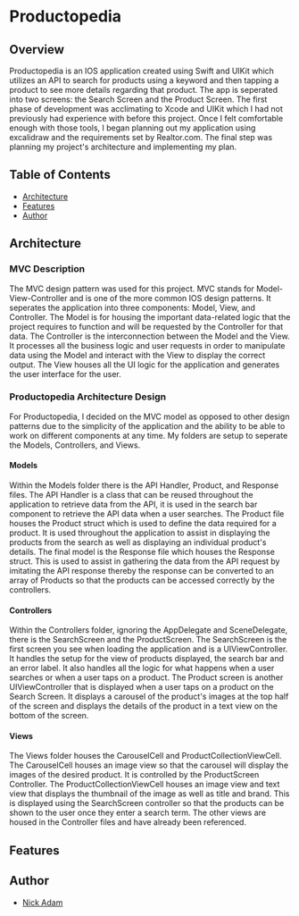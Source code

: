 # Productopedia

## Overview

Productopedia is an IOS application created using Swift and UIKit which utilizes an API to search for products using a keyword and then tapping a product to see more details regarding that product. The app is seperated into two screens: the Search Screen and the Product Screen. The first phase of development was acclimating to Xcode and UIKit which I had not previously had experience with before this project. Once I felt comfortable enough with those tools, I began planning out my application using excalidraw and the requirements set by Realtor.com. The final step was planning my project's architecture and implementing my plan. 

## Table of Contents

  - [Architecture](#architecture)
  - [Features](#features)
  - [Author](#author)

## Architecture

### MVC Description

The MVC design pattern was used for this project. MVC stands for Model-View-Controller and is one of the more common IOS design patterns. It seperates the application into three components: Model, View, and Controller. The Model is for housing the important data-related logic that the project requires to function and will be requested by the Controller for that data. The Controller is the interconnection between the Model and the View. It processes all the business logic and user requests in order to manipulate data using the Model and interact with the View to display the correct output. The View houses all the UI logic for the application and generates the user interface for the user.

### Productopedia Architecture Design

For Productopedia, I decided on the MVC model as opposed to other design patterns due to the simplicity of the application and the ability to be able to work on different components at any time. My folders are setup to seperate the Models, Controllers, and Views. 

#### Models

Within the Models folder there is the API Handler, Product, and Response files. The API Handler is a class that can be reused throughout the application to retrieve data from the API, it is used in the search bar component to retrieve the API data when a user searches. The Product file houses the Product struct which is used to define the data required for a product. It is used throughout the application to assist in displaying the products from the search as well as displaying an individual product's details. The final model is the Response file which houses the Response struct. This is used to assist in gathering the data from the API request by imitating the API response thereby the response can be converted to an array of Products so that the products can be accessed correctly by the controllers. 

#### Controllers

Within the Controllers folder, ignoring the AppDelegate and SceneDelegate, there is the SearchScreen and the ProductScreen. The SearchScreen is the first screen you see when loading the application and is a UIViewController. It handles the setup for the view of products displayed, the search bar and an error label. It also handles all the logic for what happens when a user searches or when a user taps on a product. The Product screen is another UIViewController that is displayed when a user taps on a product on the Search Screen. It displays a carousel of the product's images at the top half of the screen and displays the details of the product in a text view on the bottom of the screen. 

#### Views

The Views folder houses the CarouselCell and ProductCollectionViewCell. The CarouselCell houses an image view so that the carousel will display the images of the desired product. It is controlled by the ProductScreen Controller. The ProductCollectionViewCell houses an image view and text view that displays the thumbnail of the image as well as title and brand. This is displayed using the SearchScreen controller so that the products can be shown to the user once they enter a search term. The other views are housed in the Controller files and have already been referenced. 

## Features



## Author

* [Nick Adam](https://github.com/nicholas-adam1)
